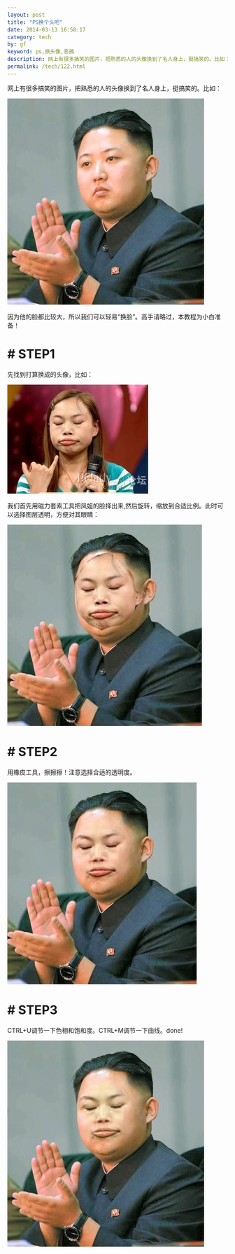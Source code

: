 ```yaml
---
layout: post
title: "PS换个头吧"
date: 2014-03-13 16:58:17
category: tech
by: gf
keyword: ps,换头像,恶搞
description: 网上有很多搞笑的图片，把熟悉的人的头像换到了名人身上，挺搞笑的。比如：因为他的脸都比较大，所以我们可以轻易“换脸”。高手请略过，本教程为小白准备！STEP1先找到打算换成的头像，
permalink: /tech/122.html
---
```

网上有很多搞笑的图片，把熟悉的人的头像换到了名人身上，挺搞笑的。比如：

[![金正恩][d198bae42bc87b0ba05131bffceaeb76.jpg]][d198bae42bc87b0ba05131bffceaeb76.jpg 1]

因为他的脸都比较大，所以我们可以轻易“换脸”。高手请略过，本教程为小白准备！

#  # STEP1 ##

先找到打算换成的头像，比如：

[![凤姐][b13ab37442cd274f91193bba441c55c8.jpg]][b13ab37442cd274f91193bba441c55c8.jpg 1]

我们首先用磁力套索工具把凤姐的脸择出来,然后旋转，缩放到合适比例。此时可以选择图层透明，方便对其眼睛：

[![三胖-凤姐-1][-_-1]][-_-1_-_-1]

#  # STEP2 ##

用橡皮工具，擦擦擦！注意选择合适的透明度。

[![三胖-凤姐-2][-_-2]][-_-2_-_-2]

#  # STEP3 ##

CTRL+U调节一下色相和饱和度。CTRL+M调节一下曲线。done!

[![三胖-凤姐][-]][-_-]


[d198bae42bc87b0ba05131bffceaeb76.jpg]: /gfzjus_blog/tech/2014-10-22/d198bae42bc87b0ba05131bffceaeb76.jpg
[d198bae42bc87b0ba05131bffceaeb76.jpg 1]: /wp-content/uploads/2014/03/金正恩.jpg
[b13ab37442cd274f91193bba441c55c8.jpg]: /gfzjus_blog/tech/2014-10-22/b13ab37442cd274f91193bba441c55c8.jpg
[b13ab37442cd274f91193bba441c55c8.jpg 1]: /wp-content/uploads/2014/03/凤姐.jpg
[-_-1]: /gfzjus_blog/tech/2014-10-22/8e8e0170303bb845b1aeb3bc0260dfd8.jpg
[-_-1_-_-1]: /wp-content/uploads/2014/03/三胖-凤姐-1.jpg
[-_-2]: /gfzjus_blog/tech/2014-10-22/3ba52fba6a2ac58f41bbfacc1a771e67.jpg
[-_-2_-_-2]: /wp-content/uploads/2014/03/三胖-凤姐-21.jpg
[-]: /gfzjus_blog/tech/2014-10-22/e2cdab7f6f573f866e4c89f205565f9b.jpg
[-_-]: /wp-content/uploads/2014/03/三胖-凤姐.jpg
